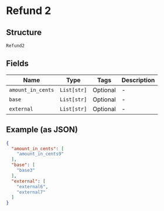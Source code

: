 
# Refund 2

## Structure

`Refund2`

## Fields

| Name | Type | Tags | Description |
|  --- | --- | --- | --- |
| `amount_in_cents` | `List[str]` | Optional | - |
| `base` | `List[str]` | Optional | - |
| `external` | `List[str]` | Optional | - |

## Example (as JSON)

```json
{
  "amount_in_cents": [
    "amount_in_cents9"
  ],
  "base": [
    "base3"
  ],
  "external": [
    "external6",
    "external7"
  ]
}
```

